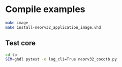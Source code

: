 # Compile examples

```bash
make image 
make install-neorv32_application_image.vhd
```

## Test core

```bash
cd tb
SIM=ghdl pytest -o log_cli=True neorv32_cocotb.py
```
